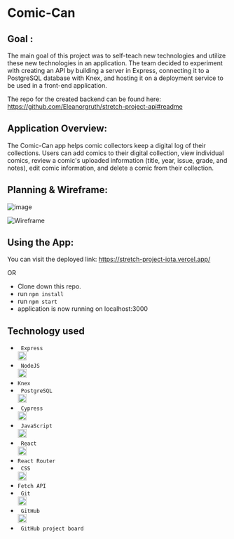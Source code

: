 # Comic-Can 

## Goal : 

The main goal of this project was to self-teach new technologies and utilize these new technologies in an application. The team decided to experiment with creating an API by building a server in Express, connecting it to a PostgreSQL database with Knex, and hosting it on a deployment service to be used in a front-end application. 

The repo for the created backend can be found here:
https://github.com/Eleanorgruth/stretch-project-api#readme

## Application Overview: 

The Comic-Can app helps comic collectors keep a digital log of their collections. Users can add comics to their digital collection, view individual comics, review a comic's uploaded information (title, year, issue, grade, and notes), edit comic information, and delete a comic from their collection. 

## Planning & Wireframe:

![image](https://user-images.githubusercontent.com/108088961/211428940-a75fb5a6-7f89-49d8-8a7e-cc61673531d7.png)

![Wireframe](https://user-images.githubusercontent.com/108088961/211430375-c46d95fc-508f-43cb-864c-b7577745053d.png)

## Using the App:

You can visit the deployed link: https://stretch-project-iota.vercel.app/

OR

- Clone down this repo.
- run <code>npm install</code>
- run <code>npm start</code>
- application is now running on localhost:3000

## Technology used

- <code> Express <img height="20" src="https://user-images.githubusercontent.com/25181517/183859966-a3462d8d-1bc7-4880-b353-e2cbed900ed6.png" alt="Express" title="Express" /></code>
- <code> NodeJS <img height="20" src="https://user-images.githubusercontent.com/25181517/183568594-85e280a7-0d7e-4d1a-9028-c8c2209e073c.png" alt="Node.js" title="Node.js" /></code>
- <code>Knex</code>
- <code> PostgreSQL <img height="20" src="https://user-images.githubusercontent.com/25181517/117208740-bfb78400-adf5-11eb-97bb-09072b6bedfc.png" alt="PostgreSQL" title="PostgreSQL" /></code>
- <code> Cypress <img height="20" src="https://user-images.githubusercontent.com/68279555/200387386-276c709f-380b-46cc-81fd-f292985927a8.png" alt="Cypress" title="Cypress" /></code>
- <code> JavaScript <img height="20" src="https://user-images.githubusercontent.com/25181517/117447155-6a868a00-af3d-11eb-9cfe-245df15c9f3f.png" alt="JavaScript" title="JavaScript" /></code>
- <code> React <img height="20" src="https://user-images.githubusercontent.com/25181517/183897015-94a058a6-b86e-4e42-a37f-bf92061753e5.png" alt="React" title="React" /></code>
- <code>React Router </code>
- <code> CSS <img height="20" src="https://user-images.githubusercontent.com/25181517/183898674-75a4a1b1-f960-4ea9-abcb-637170a00a75.png" alt="CSS" title="CSS" /></code>
- <code>Fetch API </code>
- <code> Git <img height="20" src="https://user-images.githubusercontent.com/25181517/192108372-f71d70ac-7ae6-4c0d-8395-51d8870c2ef0.png" alt="Git" title="Git" /></code>
- <code> GitHub <img height="20" src="https://user-images.githubusercontent.com/25181517/192108372-f71d70ac-7ae6-4c0d-8395-51d8870c2ef0.png" alt="Git" title="Git" /></code>
- <code> GitHub project board </code> 
